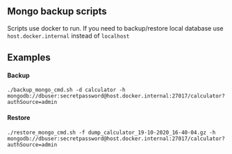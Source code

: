 ## Mongo backup scripts
Scripts use docker to run. If you need to backup/restore local database use `host.docker.internal` instead of `localhost`
## Examples
#### Backup
`./backup_mongo_cmd.sh -d calculator -h mongodb://dbuser:secretpassword@host.docker.internal:27017/calculator?authSource=admin`
#### Restore
`./restore_mongo_cmd.sh -f dump_calculator_19-10-2020_16-40-04.gz -h mongodb://dbuser:secretpassword@host.docker.internal:27017/calculator?authSource=admin`

